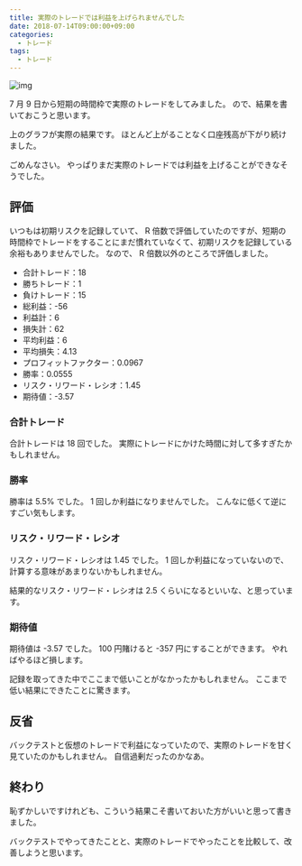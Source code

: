 ```yaml
---
title: 実際のトレードでは利益を上げられませんでした
date: 2018-07-14T09:00:00+09:00
categories:
  - トレード
tags:
  - トレード
---
```


![img](/img/191-01.png)

7 月 9 日から短期の時間枠で実際のトレードをしてみました。
ので、結果を書いておこうと思います。

<!--more-->

上のグラフが実際の結果です。
ほとんど上がることなく口座残高が下がり続けました。

ごめんなさい。
やっぱりまだ実際のトレードでは利益を上げることができなそうでした。

## 評価

いつもは初期リスクを記録していて、 R 倍数で評価していたのですが、短期の時間枠でトレードをすることにまだ慣れていなくて、初期リスクを記録している余裕もありませんでした。
なので、 R 倍数以外のところで評価しました。

* 合計トレード：18
* 勝ちトレード：1
* 負けトレード：15
* 総利益：-56
* 利益計：6
* 損失計：62
* 平均利益：6
* 平均損失：4.13
* プロフィットファクター：0.0967
* 勝率：0.0555
* リスク・リワード・レシオ：1.45
* 期待値：-3.57

### 合計トレード

合計トレードは 18 回でした。
実際にトレードにかけた時間に対して多すぎたかもしれません。

### 勝率

勝率は 5.5% でした。
1 回しか利益になりませんでした。
こんなに低くて逆にすごい気もします。

### リスク・リワード・レシオ

リスク・リワード・レシオは 1.45 でした。
1 回しか利益になっていないので、計算する意味があまりないかもしれません。

結果的なリスク・リワード・レシオは 2.5 くらいになるといいな、と思っています。

### 期待値

期待値は -3.57 でした。
100 円賭けると -357 円にすることができます。
やればやるほど損します。

記録を取ってきた中でここまで低いことがなかったかもしれません。
ここまで低い結果にできたことに驚きます。

## 反省

バックテストと仮想のトレードで利益になっていたので、実際のトレードを甘く見ていたのかもしれません。
自信過剰だったのかなあ。

## 終わり

恥ずかしいですけれども、こういう結果こそ書いておいた方がいいと思って書きました。

バックテストでやってきたことと、実際のトレードでやったことを比較して、改善しようと思います。

